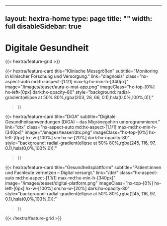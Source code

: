 
---
layout: hextra-home
type: page
title: ""
width: full
disableSidebar: true
---

# Digitale Gesundheit

<div class="hx-mt-6"></div>

{{< hextra/feature-grid >}}

  {{< hextra/feature-card
    title="Klinische Messgrößen"
    subtitle="Monitoring in klinischer Forschung und Versorgung."
    link="diagnosis"
    class="hx-aspect-auto md:hx-aspect-[1.1/1] max-lg:hx-min-h-[340px]"
    image="/images/teaser/aura-o-mat-app.png"
    imageClass="hx-top-[0%] hx-left-[0px] dark:hx-opacity-80"
    style="background: radial-gradient(ellipse at 50% 80%,rgba(203, 28, 66, 0.1),hsla(0,0%,100%,0));"
  >}}

  {{< hextra/feature-card
    title="DiGA"
    subtitle="Digitale Gesundheitsanwendungen (DiGA) – das Migränegehirn umprogrammieren."
    link="dtx"
    class="hx-aspect-auto md:hx-aspect-[1.1/1] max-md:hx-min-h-[340px]"
    image="/images/teaser/dtx.png"
    imageClass="hx-top-[0%] hx-left-[0px] hx-w-[100%] sm:hx-w-[20%] dark:hx-opacity-80"
    style="background: radial-gradient(ellipse at 50% 80%,rgba(245, 116, 97, 0.1),hsla(0,0%,100%,0));"
  >}}

  {{< hextra/feature-card
    title="Gesundheitsplattform"
    subtitle="Patient:innen und Fachleute vernetzen – Digital versorgt."
    link="/de/"
    class="hx-aspect-auto md:hx-aspect-[1.1/1] max-md:hx-min-h-[340px]"
    image="/images/teaser/digital-platform.png"
    imageClass="hx-top-[0%] hx-left-[0px] hx-w-[100%] sm:hx-w-[20%] dark:hx-opacity-80"
    style="background: radial-gradient(ellipse at 50% 80%,rgba(245, 116, 97, 0.1),hsla(0,0%,100%,0));"
  >}}

{{< /hextra/feature-grid >}}
